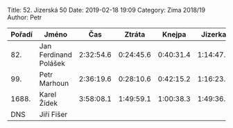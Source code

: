Title: 52. Jizerská 50
Date: 2019-02-18 19:09
Category: Zima 2018/19
Author: Petr

| Pořadí | Jméno                 | Čas       | Ztráta    | Knejpa    | Jizerka   | Hřebínek  |
|--------|-----------------------|-----------|-----------|-----------|-----------|-----------|
| 82.    | Jan Ferdinand Polášek | 2:32:54.6 | 0:24:45.6 | 0:40:31.4 | 1:14:47.5 | 2:06:42.4 |
| 99.    | Petr Marhoun          | 2:36:19.6 | 0:28:10.6 | 0:42:15.2 | 1:16:23.6 | 2:09:24.3 |
| 1688.  | Karel Žídek           | 3:58:08.1 | 1:49:59.1 | 1:00:38.3 | 1:49:36.3 | 3:15:51.7 |
| DNS    | Jiří Fišer            |           |           |           |           |           |
